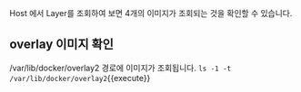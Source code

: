 Host 에서 Layer를 조회하여 보면 4개의 이미지가 조회되는 것을 확인할 수 있습니다.

## overlay 이미지 확인

/var/lib/docker/overlay2 경로에 이미지가 조회됩니다.
`ls -1 -t /var/lib/docker/overlay2`{{execute}}
